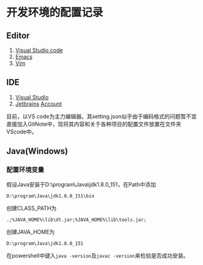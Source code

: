 # 开发环境的配置记录
## Editor
1. [Visual Studio code](https://code.visualstudio.com/)
2. [Emacs](http://www.gnu.org/software/emacs/)
3. [Vim](http://www.vim.org/)
## IDE
1. [Visual Studio](https://www.visualstudio.com/zh-hans/vs/)
2. [Jetbrains](https://www.jetbrains.com/) [Account](https://account.jetbrains.com/licenses)

目前，以VS code为主力编辑器。其setting.json似乎由于编码格式的问题暂不宜直接加入GitNote中，现将其内容和关于各种项目的配置文件放置在文件夹VScode中。
## Java(Windows)

### 配置环境变量

假设Java安装于D:\program\Java\jdk1.8.0_151，在Path中添加

    D:\program\Java\jdk1.8.0_151\bin

创建CLASS_PATH为

    .;%JAVA_HOME%\lib\dt.jar;%JAVA_HOME%\lib\tools.jar;

创建JAVA_HOME为

    D:\program\Java\jdk1.8.0_151

在powershell中键入`java -version`及`javac -version`来检验是否成功安装。
